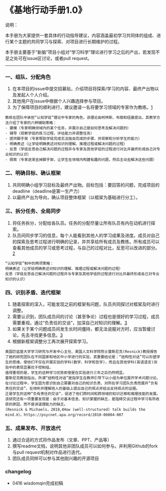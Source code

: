 # 《基地行动手册1.0》
说明：

本手册为大家提供一套具体的行动指导建议，内容涵盖最初学习共同体的组成、进行某个主题的共同学习与探索、对项目进行长期维护的过程。

本手册主要基于“新脑”项目小组对“学习科学”理论进行学习之后的产出，若发现不足之处可在issue区讨论，或者pull request。

***

### 一、组队、分配角色
1. 在本项目的issue中提交招募贴，介绍项目将探索/学习的内容、最终产出物以及发起人个人介绍。
2. 其他用户在issue中根据个人兴趣选择参与项目。
3. 为了保障项目的顺利进行，建议邀请一名将要学习领域的专家作为教练。[1](#1)

<span id = "1"></span>
```
教练在团队中承担“认知学徒”理论中专家的角色，该理论由柯林斯、布朗和纽曼提出，其教学方法介绍了专家的六种辅助策略：
- 建模（专家明确领域内的某个任务，并展示自己是如何思考及解决问题的）
- 辅导（观察学徒的练习过程，评估能力并调整任务）
- 提供脚手架（专家帮助学徒完成无法独自完成的步骤，并观察和分析学生的能力）
- 明确表述（让学徒明确表述对知识的理解、推理过程或解决问题的过程）
- 反思（学徒反思自己解决问题的过程并与专家及其他学徒的过程进行对比并最终形成自己对专业知识的认识）
- 探索（专家逐渐去掉脚手架，让学生在领域内构建有趣的问题，然后主动去解决这些问题）
```

### 二、明确目标、确认框架
1. 共同明确小组学习目标及最终产出物。目标包括：要回答的问题，完成项目的deadline（deadline是第一生产力）
2. 以最终产出为导向，确认项目整体框架（以框架为基础进行分工）。

### 三、拆分任务、全局同步
1. 将任务拆分，分配给各队员。任务的分配尽量让所有队员有内在动机进行探索。
2. 队员间同步学习的信息，每个人能看到其他人的学习成果及进度。成员对自己的探索及思考过程进行明确的记录，并共享给所有成员及教练。所有成员可以查看其他成员的学习或思考过程，与自己的过程对比，反思可以改进的部分。[2](#2)

<span id = "2"></span>

```
“认知学徒”制中的两项策略：
明确表述（让学徒明确表述对知识的理解、推理过程或解决问题的过程）
反思（学徒反思自己解决问题的过程并与专家及其他学徒的过程进行对比并最终形成自己对专业知识的认识）
```

### 四、识别矛盾、迭代框架
1. 随着探索的深入，可能发现之前的框架有问题，队员共同探讨对框架及时进行调整。
2. 需要认识到，团队成员间的讨论（甚至争论）过程也是很好的学习过程，成员需要重视。通过“负责任的交谈”，加深自己对知识的理解。[3](#3)
3. 如果关于某个问题成员间发生长时间僵持，都无法说服对方时，应当暂缓讨论，先去寻找更多信息。[3](#3)
4. 根据新框架调整分工再次展开探索学习。

<span id = "3"></span>
```
美国匹兹堡大学学习研究与开发中心主任、美国人文科学院院士雷斯尼克(Resnick)教授报告了她的研究团队在不同国家和地区中小学进行的实验，其重要结论是：“结构性对话”可以形塑学生的思维，使他们不仅在开展实验的学科(数学、科学和哲学)，而且在其他学科(英语语言)测验中的表现显著优于控制组。
值得重视的是，学生的这种学习优势即使是在实验进行三年之后仍然明显。
雷斯尼克教授指出，所谓“结构性对话”是指学生在教师引导下以小组为单位展开学术问题讨论。
在讨论过程中，学生因为意识到自己需要对自己的知识负责、对所在学习团队负责而展开“负有责任的交谈”，在倾听并理解他人的基础上提出自己的观点并给出支持观点的证据。
正是学生的这种“负有责任的交谈”，促进了他们跨时间和跨领域的知识迁移和推理技能的发展。
该研究还有一项重要发现是：由于对基本信息、知识掌握的缺乏，是阻碍交谈过程中学习有所收获的原因，而不是讲道理能力的缺乏。
(Resnick & Michaels，2010,《How (well-structured) talk builds the mind.》)。https://psycnet.apa.org/record/2010-06004-007
```

### 五、成果发布、开放迭代
1. 通过合适的方式将作品发布（文章、PPT、产品等）
2. 撰写readme文档，说明其他非团队成员可以如何参与。并利用Github的fork与pull request机制对作品进行迭代。
3. 团队成员同样可以参与其他刚兴趣的开源项目


### changelog
- 0416 wisdomqin完成初稿
